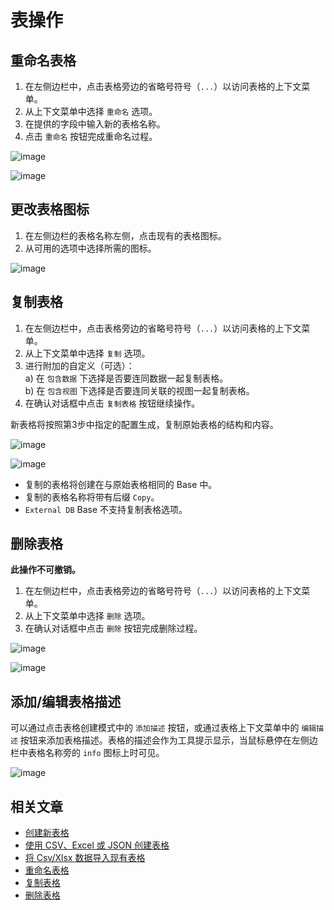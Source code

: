 # 表操作

## 重命名表格[](https://docs.nocodb.com/getting-started/self-hosted/installation/aws-ecs/#rename-table "直接链接到重命名表格")

1. 在左侧边栏中，点击表格旁边的省略号符号（`...`）以访问表格的上下文菜单。
2. 从上下文菜单中选择 `重命名` 选项。
3. 在提供的字段中输入新的表格名称。
4. 点击 `重命名` 按钮完成重命名过程。

![image](https://docs.nocodb.com/assets/images/table-context-menu-4350d219274600ef6608abe0543fd679.png)

![image](https://docs.nocodb.com/assets/images/table-rename-61e86ff470760b4ac119d328ceb6e767.png)

## 更改表格图标[](https://docs.nocodb.com/getting-started/self-hosted/installation/aws-ecs/#change-table-icon "直接链接到更改表格图标")

1. 在左侧边栏的表格名称左侧，点击现有的表格图标。
2. 从可用的选项中选择所需的图标。

![image](https://docs.nocodb.com/assets/images/table-change-icon-baccebee8b06d0948a88ecfcb9b728db.png)

## 复制表格[](https://docs.nocodb.com/getting-started/self-hosted/installation/aws-ecs/#duplicate-table "直接链接到复制表格")

1. 在左侧边栏中，点击表格旁边的省略号符号（`...`）以访问表格的上下文菜单。
2. 从上下文菜单中选择 `复制` 选项。
3. 进行附加的自定义（可选）：  
   a) 在 `包含数据` 下选择是否要连同数据一起复制表格。  
   b) 在 `包含视图` 下选择是否要连同关联的视图一起复制表格。
4. 在确认对话框中点击 `复制表格` 按钮继续操作。

新表格将按照第3步中指定的配置生成，复制原始表格的结构和内容。

![image](https://docs.nocodb.com/assets/images/table-context-menu-4350d219274600ef6608abe0543fd679.png)

![image](https://docs.nocodb.com/assets/images/table-duplicate-63649061c6e13ea404b6d030f393b7ef.png)

-   复制的表格将创建在与原始表格相同的 Base 中。
-   复制的表格名称将带有后缀 `Copy`。
-   `External DB` Base 不支持复制表格选项。

## 删除表格[](https://docs.nocodb.com/getting-started/self-hosted/installation/aws-ecs/#delete-table "直接链接到删除表格")

**此操作不可撤销。**

1. 在左侧边栏中，点击表格旁边的省略号符号（`...`）以访问表格的上下文菜单。
2. 从上下文菜单中选择 `删除` 选项。
3. 在确认对话框中点击 `删除` 按钮完成删除过程。

![image](https://docs.nocodb.com/assets/images/table-context-menu-4350d219274600ef6608abe0543fd679.png)

![image](https://docs.nocodb.com/assets/images/table-delete-67882c51f591ee24a8a664a1f56bfdb4.png)

## 添加/编辑表格描述[](https://docs.nocodb.com/getting-started/self-hosted/installation/aws-ecs/#add--edit-table-description "直接链接到添加/编辑表格描述")

可以通过点击表格创建模式中的 `添加描述` 按钮，或通过表格上下文菜单中的 `编辑描述` 按钮来添加表格描述。表格的描述会作为工具提示显示，当鼠标悬停在左侧边栏中表格名称旁的 `info` 图标上时可见。

![image](https://docs.nocodb.com/assets/images/table-description-2-c613df7411c6b3df63c643819f43b860.png)

## 相关文章[](https://docs.nocodb.com/getting-started/self-hosted/installation/aws-ecs/#related-articles "直接链接到相关文章")

-   [创建新表格](https://docs.nocodb.com/tables/create-table)
-   [使用 CSV、Excel 或 JSON 创建表格](https://docs.nocodb.com/tables/create-table-via-import)
-   [将 Csv/Xlsx 数据导入现有表格](https://docs.nocodb.com/tables/import-data-into-existing-table)
-   [重命名表格](https://docs.nocodb.com/tables/actions-on-table#rename-table)
-   [复制表格](https://docs.nocodb.com/tables/actions-on-table#duplicate-table)
-   [删除表格](https://docs.nocodb.com/tables/actions-on-table#delete-table)